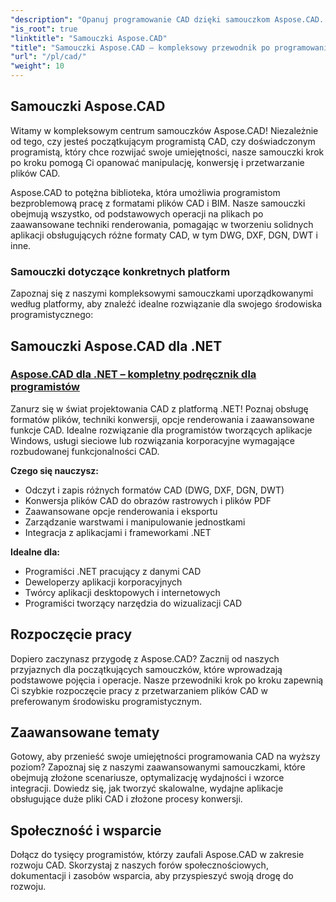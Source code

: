 ```yaml
---
"description": "Opanuj programowanie CAD dzięki samouczkom Aspose.CAD. Naucz się tworzyć, konwertować i manipulować plikami CAD na różnych platformach i w różnych formatach dzięki kompleksowym przewodnikom i przykładom."
"is_root": true
"linktitle": "Samouczki Aspose.CAD"
"title": "Samouczki Aspose.CAD – kompleksowy przewodnik po programowaniu CAD"
"url": "/pl/cad/"
"weight": 10
---
```


## Samouczki Aspose.CAD

Witamy w kompleksowym centrum samouczków Aspose.CAD! Niezależnie od tego, czy jesteś początkującym programistą CAD, czy doświadczonym programistą, który chce rozwijać swoje umiejętności, nasze samouczki krok po kroku pomogą Ci opanować manipulację, konwersję i przetwarzanie plików CAD.

Aspose.CAD to potężna biblioteka, która umożliwia programistom bezproblemową pracę z formatami plików CAD i BIM. Nasze samouczki obejmują wszystko, od podstawowych operacji na plikach po zaawansowane techniki renderowania, pomagając w tworzeniu solidnych aplikacji obsługujących różne formaty CAD, w tym DWG, DXF, DGN, DWT i inne.

### Samouczki dotyczące konkretnych platform

Zapoznaj się z naszymi kompleksowymi samouczkami uporządkowanymi według platformy, aby znaleźć idealne rozwiązanie dla swojego środowiska programistycznego:

## Samouczki Aspose.CAD dla .NET
### [Aspose.CAD dla .NET – kompletny podręcznik dla programistów](./net/)
Zanurz się w świat projektowania CAD z platformą .NET! Poznaj obsługę formatów plików, techniki konwersji, opcje renderowania i zaawansowane funkcje CAD. Idealne rozwiązanie dla programistów tworzących aplikacje Windows, usługi sieciowe lub rozwiązania korporacyjne wymagające rozbudowanej funkcjonalności CAD.

**Czego się nauczysz:**
- Odczyt i zapis różnych formatów CAD (DWG, DXF, DGN, DWT)
- Konwersja plików CAD do obrazów rastrowych i plików PDF  
- Zaawansowane opcje renderowania i eksportu
- Zarządzanie warstwami i manipulowanie jednostkami
- Integracja z aplikacjami i frameworkami .NET

**Idealne dla:**
- Programiści .NET pracujący z danymi CAD
- Deweloperzy aplikacji korporacyjnych
- Twórcy aplikacji desktopowych i internetowych
- Programiści tworzący narzędzia do wizualizacji CAD


## Rozpoczęcie pracy

Dopiero zaczynasz przygodę z Aspose.CAD? Zacznij od naszych przyjaznych dla początkujących samouczków, które wprowadzają podstawowe pojęcia i operacje. Nasze przewodniki krok po kroku zapewnią Ci szybkie rozpoczęcie pracy z przetwarzaniem plików CAD w preferowanym środowisku programistycznym.

## Zaawansowane tematy

Gotowy, aby przenieść swoje umiejętności programowania CAD na wyższy poziom? Zapoznaj się z naszymi zaawansowanymi samouczkami, które obejmują złożone scenariusze, optymalizację wydajności i wzorce integracji. Dowiedz się, jak tworzyć skalowalne, wydajne aplikacje obsługujące duże pliki CAD i złożone procesy konwersji.

## Społeczność i wsparcie

Dołącz do tysięcy programistów, którzy zaufali Aspose.CAD w zakresie rozwoju CAD. Skorzystaj z naszych forów społecznościowych, dokumentacji i zasobów wsparcia, aby przyspieszyć swoją drogę do rozwoju.